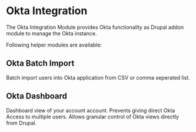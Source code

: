 # Okta Integration
The Okta Integration Module provides Okta functionality as Drupal addon module to manage the Okta instance.

Following helper modules are available:
## Okta Batch Import
Batch import users into Okta application from CSV or comma seperated list. 

## Okta Dashboard
Dashboard view of your account account. Prevents giving direct Okta Access to multiple users. Allows granular control of Okta views directly from Drupal.